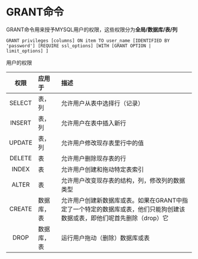 # GRANT命令

GRANT命令用来授予MYSQL用户的权限，这些权限分为**全局/数据库/表/列**

```
GRANT privileges [columns] ON item TO user_name [IDENTIFIED BY 'password'] [REQUIRE ssl_options] [WITH [GRANT OPTION |
limit_options] ]
```

用户的权限

| 权限 | 应用于 | 描述 |
| :---: | :--- | :--- |
| SELECT | 表，列 | 允许用户从表中选择行（记录） |
| INSERT  | 表，列 | 允许用户在表中插入新行 |
| UPDATE  | 表，列 | 允许用户修改现存表里行中的值 |
| DELETE | 表 | 允许用户删除现存表的行 |
| INDEX  | 表 | 允许用户创建和拖动特定表索引 |
| ALTER | 表 | 允许用户改变现存表的结构，列，修改列的数据类型 |
| CREATE | 数据库，表 | 允许用户创建新数据库或表。如果在GRANT中指定了一个特定的数据库或表，他们只能狗创建该数据或表，即他们呢首先删除（drop）它 |
| DROP | 数据库，表 | 运行用户拖动（删除）数据库或表 |



